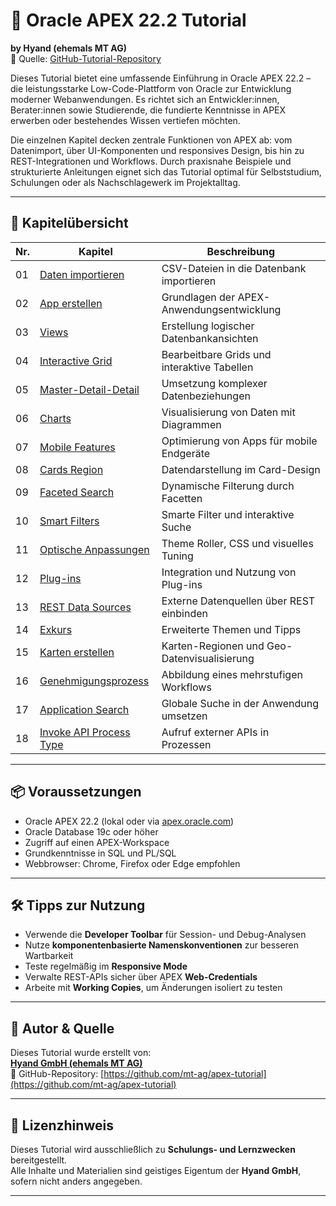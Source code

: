 # 📘 Oracle APEX 22.2 Tutorial  
**by Hyand (ehemals MT AG)**  
🔗 Quelle: [GitHub-Tutorial-Repository](https://github.com/mt-ag/apex-tutorial)

Dieses Tutorial bietet eine umfassende Einführung in Oracle APEX 22.2 – die leistungsstarke Low-Code-Plattform von Oracle zur Entwicklung moderner Webanwendungen. Es richtet sich an Entwickler:innen, Berater:innen sowie Studierende, die fundierte Kenntnisse in APEX erwerben oder bestehendes Wissen vertiefen möchten.

Die einzelnen Kapitel decken zentrale Funktionen von APEX ab: vom Datenimport, über UI-Komponenten und responsives Design, bis hin zu REST-Integrationen und Workflows. Durch praxisnahe Beispiele und strukturierte Anleitungen eignet sich das Tutorial optimal für Selbststudium, Schulungen oder als Nachschlagewerk im Projektalltag.

---

## 🧱 Kapitelübersicht

| Nr. | Kapitel | Beschreibung |
|-----|---------|--------------|
| 01 | [Daten importieren](https://github.com/mt-ag/apex-tutorial/blob/22.2/docs/Kapitel-01/Kapitel-01%20-%20Daten%20importieren.md) | CSV-Dateien in die Datenbank importieren |
| 02 | [App erstellen](https://github.com/mt-ag/apex-tutorial/blob/22.2/docs/Kapitel-02/Kapitel-02%20-%20App%20erstellen.md) | Grundlagen der APEX-Anwendungsentwicklung |
| 03 | [Views](https://github.com/mt-ag/apex-tutorial/blob/22.2/docs/Kapitel-03/Kapitel-03%20-%20Views.md) | Erstellung logischer Datenbankansichten |
| 04 | [Interactive Grid](https://github.com/mt-ag/apex-tutorial/blob/22.2/docs/Kapitel-04/Kapitel-04%20-%20Interactive%20Grid.md) | Bearbeitbare Grids und interaktive Tabellen |
| 05 | [Master-Detail-Detail](https://github.com/mt-ag/apex-tutorial/blob/22.2/docs/Kapitel-05/Kapitel-05%20-%20Master-Detail-Detail.md) | Umsetzung komplexer Datenbeziehungen |
| 06 | [Charts](https://github.com/mt-ag/apex-tutorial/blob/22.2/docs/Kapitel-06/Kapitel-06%20-%20Charts.md) | Visualisierung von Daten mit Diagrammen |
| 07 | [Mobile Features](https://github.com/mt-ag/apex-tutorial/blob/22.2/docs/Kapitel-07/Kapitel-07%20-%20Features%20f%C3%BCr%20mobile%20Endger%C3%A4te.md) | Optimierung von Apps für mobile Endgeräte |
| 08 | [Cards Region](https://github.com/mt-ag/apex-tutorial/blob/22.2/docs/Kapitel-08/Kapitel-08%20-%20Cards%20Region.md) | Datendarstellung im Card-Design |
| 09 | [Faceted Search](https://github.com/mt-ag/apex-tutorial/blob/22.2/docs/Kapitel-09/Kapitel-09%20-%20Faceted%20Search.md) | Dynamische Filterung durch Facetten |
| 10 | [Smart Filters](https://github.com/mt-ag/apex-tutorial/blob/22.2/docs/Kapitel-10/Kapitel-10%20-%20Smart%20Filters.md) | Smarte Filter und interaktive Suche |
| 11 | [Optische Anpassungen](https://github.com/mt-ag/apex-tutorial/blob/22.2/docs/Kapitel-11/Kapitel-11%20-%20Optische%20Anpassungen.md) | Theme Roller, CSS und visuelles Tuning |
| 12 | [Plug-ins](https://github.com/mt-ag/apex-tutorial/blob/22.2/docs/Kapitel-12/Kapitel-12%20-%20Plug-ins.md) | Integration und Nutzung von Plug-ins |
| 13 | [REST Data Sources](https://github.com/mt-ag/apex-tutorial/blob/22.2/docs/Kapitel-13/Kapitel-13%20-%20Rest%20Data%20Sources.md) | Externe Datenquellen über REST einbinden |
| 14 | [Exkurs](https://github.com/mt-ag/apex-tutorial/blob/22.2/docs/Kapitel-14/Kapitel-14%20-%20Exkurs.md) | Erweiterte Themen und Tipps |
| 15 | [Karten erstellen](https://github.com/mt-ag/apex-tutorial/blob/22.2/docs/Kapitel-15/Kapitel-15%20-%20Karten%20erstellen.md) | Karten-Regionen und Geo-Datenvisualisierung |
| 16 | [Genehmigungsprozess](https://github.com/mt-ag/apex-tutorial/blob/22.2/docs/Kapitel-16/Kapitel-16%20-%20Genehmigungsprozess%20.md) | Abbildung eines mehrstufigen Workflows |
| 17 | [Application Search](https://github.com/mt-ag/apex-tutorial/blob/22.2/docs/Kapitel-17/Kapitel-17%20-%20Application%20Search.md) | Globale Suche in der Anwendung umsetzen |
| 18 | [Invoke API Process Type](https://github.com/mt-ag/apex-tutorial/blob/22.2/docs/Kapitel-18/Kapitel-18%20-%20Invoke%20API%20Process%20Type.md) | Aufruf externer APIs in Prozessen |

---

## 📦 Voraussetzungen

- Oracle APEX 22.2 (lokal oder via [apex.oracle.com](https://apex.oracle.com))  
- Oracle Database 19c oder höher  
- Zugriff auf einen APEX-Workspace  
- Grundkenntnisse in SQL und PL/SQL  
- Webbrowser: Chrome, Firefox oder Edge empfohlen

---

## 🛠 Tipps zur Nutzung

- Verwende die **Developer Toolbar** für Session- und Debug-Analysen  
- Nutze **komponentenbasierte Namenskonventionen** zur besseren Wartbarkeit  
- Teste regelmäßig im **Responsive Mode**  
- Verwalte REST-APIs sicher über APEX **Web-Credentials**  
- Arbeite mit **Working Copies**, um Änderungen isoliert zu testen  

---

## 👥 Autor & Quelle

Dieses Tutorial wurde erstellt von:  
**[Hyand GmbH (ehemals MT AG)](https://www.hyand.com)**  
📁 GitHub-Repository: [https://github.com/mt-ag/apex-tutorial](https://github.com/mt-ag/apex-tutorial)

---

## 📌 Lizenzhinweis

Dieses Tutorial wird ausschließlich zu **Schulungs- und Lernzwecken** bereitgestellt.  
Alle Inhalte und Materialien sind geistiges Eigentum der **Hyand GmbH**, sofern nicht anders angegeben.

---
